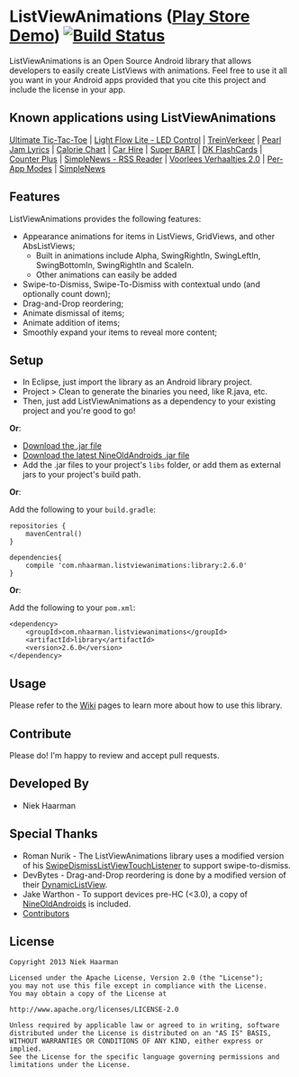 ListViewAnimations ([Play Store Demo][1]) [![Build Status](https://travis-ci.org/nhaarman/ListViewAnimations.svg)](https://travis-ci.org/nhaarman/ListViewAnimations)
===========

ListViewAnimations is an Open Source Android library that allows developers to easily create ListViews with animations.
Feel free to use it all you want in your Android apps provided that you cite this project and include the license in your app.

Known applications using ListViewAnimations
-----
[Ultimate Tic-Tac-Toe][12] | [Light Flow Lite - LED Control][18] | [TreinVerkeer][6] | [Pearl Jam Lyrics][19] | [Calorie Chart][20] | [Car Hire][10] | [Super BART][11] | [DK FlashCards][15] | [Counter Plus][22] | [SimpleNews - RSS Reader][23] | [Voorlees Verhaaltjes 2.0][21] | [Per-App Modes][26] | [SimpleNews][27]

Features
-----
ListViewAnimations provides the following features:
* Appearance animations for items in ListViews, GridViews, and other AbsListViews;
    * Built in animations include Alpha, SwingRightIn, SwingLeftIn, SwingBottomIn, SwingRightIn and ScaleIn.
	* Other animations can easily be added
* Swipe-to-Dismiss, Swipe-To-Dismiss with contextual undo (and optionally count down);
* Drag-and-Drop reordering;
* Animate dismissal of items;
* Animate addition of items;
* Smoothly expand your items to reveal more content;

Setup
-----
* In Eclipse, just import the library as an Android library project.
* Project > Clean to generate the binaries you need, like R.java, etc.
* Then, just add ListViewAnimations as a dependency to your existing project and you're good to go!

**Or**:

* [Download the .jar file][4]
* [Download the latest NineOldAndroids .jar file][17]
* Add the .jar files to your project's `libs` folder, or add them as external jars to your project's build path.

**Or**:

Add the following to your `build.gradle`:

	repositories {
		mavenCentral()
	}
	
	dependencies{
		compile 'com.nhaarman.listviewanimations:library:2.6.0'
	}

**Or**:

Add the following to your `pom.xml`:

	<dependency>
		<groupId>com.nhaarman.listviewanimations</groupId>
		<artifactId>library</artifactId>
		<version>2.6.0</version>
	</dependency>
	
Usage
-----
Please refer to the [Wiki][13] pages to learn more about how to use this library.

Contribute
-----
Please do! I'm happy to review and accept pull requests.

Developed By
-----
* Niek Haarman

Special Thanks
-----
* Roman Nurik - The ListViewAnimations library uses a modified version of his [SwipeDismissListViewTouchListener][5] to support swipe-to-dismiss.
* DevBytes - Drag-and-Drop reordering is done by a modified version of their [DynamicListView][16].
* Jake Warthon - To support devices pre-HC (<3.0), a copy of [NineOldAndroids][2] is included.
* [Contributors][25]

License
-----

	Copyright 2013 Niek Haarman

	Licensed under the Apache License, Version 2.0 (the "License");
	you may not use this file except in compliance with the License.
	You may obtain a copy of the License at

	http://www.apache.org/licenses/LICENSE-2.0

	Unless required by applicable law or agreed to in writing, software
	distributed under the License is distributed on an "AS IS" BASIS,
	WITHOUT WARRANTIES OR CONDITIONS OF ANY KIND, either express or implied.
	See the License for the specific language governing permissions and
	limitations under the License.

 [1]: https://play.google.com/store/apps/details?id=com.haarman.listviewanimations
 [2]: http://nineoldandroids.com/
 [3]: http://en.wikipedia.org/wiki/Decorator_pattern
 [4]: https://github.com/nhaarman/ListViewAnimations/blob/master/com.haarman.listviewanimations-2.6.0.jar?raw=true
 [5]: https://gist.github.com/romannurik/2980593
 [6]: https://play.google.com/store/apps/details?id=com.haarman.treinverkeer
 [7]: https://www.twitter.com/niekfct
 [8]: https://plus.google.com/106017817931984343451
 [9]: https://play.google.com/store/apps/details?id=com.niek.runningapp
 [10]: https://play.google.com/store/apps/details?id=com.rentalcars.handset
 [11]: https://play.google.com/store/apps/details?id=com.getgoodcode.bart
 [12]: https://play.google.com/store/apps/details?id=com.haarman.ultimatettt
 [13]: https://github.com/nhaarman/ListViewAnimations/wiki
 [15]: https://play.google.com/store/apps/details?id=com.ducky.flashcards
 [16]: http://youtu.be/_BZIvjMgH-Q
 [17]: https://github.com/JakeWharton/NineOldAndroids/downloads
 [18]: https://play.google.com/store/apps/details?id=com.rageconsulting.android.lightflowlite
 [19]: https://play.google.com/store/apps/details?id=com.juannale.pearljamlyricsapp
 [20]: https://play.google.com/store/apps/details?id=com.cafetaso.foodinfo
 [21]: https://play.google.com/store/apps/details?id=sa.voorleesVerhaaltjes
 [22]: https://play.google.com/store/apps/details?id=com.seedform.counter
 [23]: https://play.google.com/store/apps/details?id=de.dala.simplenews
 [24]: https://github.com/Dalanie/SimpleNews
 [25]: https://github.com/nhaarman/ListViewAnimations/graphs/contributors
 [26]: https://play.google.com/store/apps/details?id=com.franco.perappmodes
 [27]: https://play.google.com/store/apps/details?id=de.dala.simplenews
